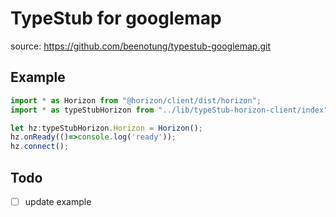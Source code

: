 # TypeStub for googlemap
source: https://github.com/beenotung/typestub-googlemap.git

## Example
```typescript
import * as Horizon from "@horizon/client/dist/horizon";
import * as typeStubHorizon from "../lib/typeStub-horizon-client/index";

let hz:typeStubHorizon.Horizon = Horizon();
hz.onReady(()=>console.log('ready'));
hz.connect();
```

## Todo
- [ ] update example
